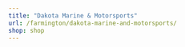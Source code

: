 ```yaml
---
title: "Dakota Marine & Motorsports"
url: /farmington/dakota-marine-and-motorsports/
shop: shop
---
```

